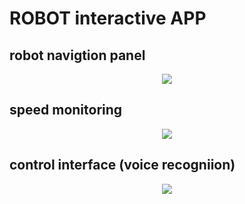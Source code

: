 # ROBOT interactive APP

## robot navigtion panel
<p align="center">
  <img 
    src="https://github.com/JetLi1031/RobotinteractiveApp/blob/main/navigate.gif"
  >
</p>

## speed monitoring
<p align="center">
  <img 
    src="https://github.com/JetLi1031/RobotinteractiveApp/blob/main/speedmonitor.gif"
  >
</p>

## control interface (voice recogniion)

<p align="center">
  <img 
    src="https://github.com/JetLi1031/RobotinteractiveApp/blob/main/voicerecog.gif"
  >
</p>

